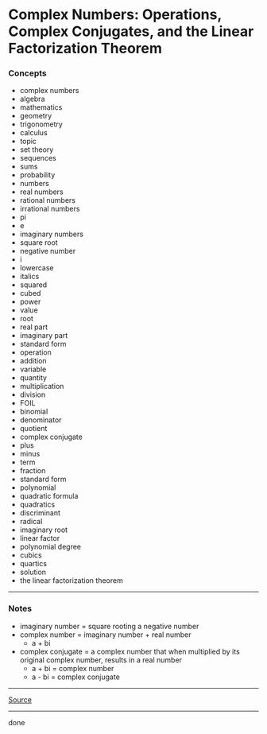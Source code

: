 # Complex Numbers: Operations, Complex Conjugates, and the Linear Factorization Theorem

### Concepts

- complex numbers
- algebra
- mathematics
- geometry
- trigonometry
- calculus
- topic
- set theory
- sequences
- sums
- probability
- numbers
- real numbers
- rational numbers
- irrational numbers
- pi
- e
- imaginary numbers
- square root
- negative number
- i
- lowercase
- italics
- squared
- cubed
- power
- value
- root
- real part
- imaginary part
- standard form
- operation
- addition
- variable
- quantity
- multiplication
- division
- FOIL
- binomial
- denominator
- quotient
- complex conjugate
- plus
- minus
- term
- fraction
- standard form
- polynomial
- quadratic formula
- quadratics
- discriminant
- radical
- imaginary root
- linear factor
- polynomial degree
- cubics
- quartics
- solution
- the linear factorization theorem

---

### Notes

- imaginary number = square rooting a negative number
- complex number = imaginary number + real number
    - a + bi
- complex conjugate = a complex number that when multiplied by its original complex number, results in a real number
    - a + bi = complex number
    - a - bi = complex conjugate

---

[Source](https://youtu.be/Yddjxj49C_M)

---

done